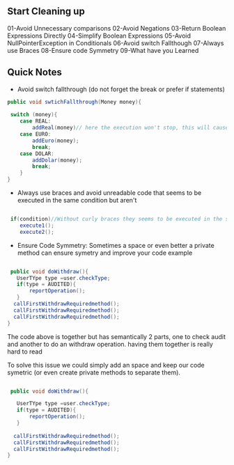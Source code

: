 Start Cleaning up
---
01-Avoid Unnecessary comparisons
02-Avoid Negations
03-Return Boolean Expressions Directly
04-Simplify Boolean Expressions
05-Avoid NullPointerException in Conditionals
06-Avoid switch Fallthough
07-Always use Braces
08-Ensure code Symmetry
09-What have you Learned 

Quick Notes
--- 

* Avoid switch fallthrough (do not forget the break or prefer if statements)
```java
public void swtichFallthrough(Money money){
    
 switch (money){
    case REAL:
        addReal(money)// here the execution won't stop, this will cause a big bug
    case EURO:
        addEuro(money);
        break;
    case DOLAR:
        addDolar(money);
        break;
    }
}

```

* Always use braces and avoid unreadable code that seems to be executed in the same condition but aren't
```java

 if(condition)//Without curly braces they seems to be executed in the same condition but are not
    execute1();
    execute2();

```

 * Ensure Code Symmetry: Sometimes a space or even better a private method can ensure symetry and improve your code example
 
 ```java

  public void doWithdraw(){
    UserTYpe type =user.checkType;
    if(type = AUDITED){
        reportOperation();
    }  
   callFirstWithdrawRequiredmethod();
   callFirstWithdrawRequiredmethod();
   callFirstWithdrawRequiredmethod();
}

```

The code above is together but has semantically 2 parts, one to check audit and another to do an withdraw operation. having
them together is really hard to read

To solve this issue we could simply add an space and keep our code symetric (or even create private methods to separate them). 


 
 ```java

  public void doWithdraw(){

    UserTYpe type =user.checkType;
    if(type = AUDITED){
        reportOperation();
    }
  
   callFirstWithdrawRequiredmethod();
   callFirstWithdrawRequiredmethod();
   callFirstWithdrawRequiredmethod();
}

```
